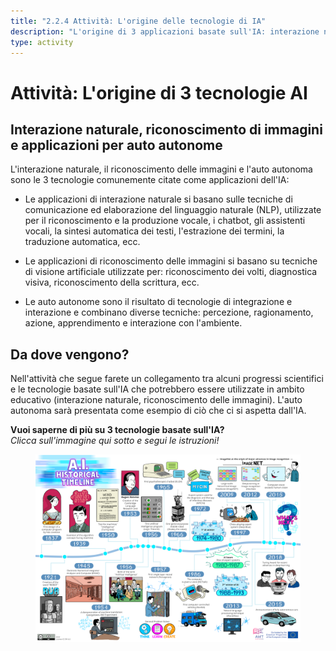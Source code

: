 ```yaml
---
title: "2.2.4 Attività: L'origine delle tecnologie di IA"
description: "L'origine di 3 applicazioni basate sull'IA: interazione naturale, riconoscimento delle immagini e auto autonoma"
type: activity
---
```


# Attività: L'origine di 3 tecnologie AI

## Interazione naturale, riconoscimento di immagini e applicazioni per auto autonome

L'interazione naturale, il riconoscimento delle immagini e l'auto autonoma sono le 3 tecnologie comunemente citate come applicazioni dell'IA:

- Le applicazioni di interazione naturale si basano sulle tecniche di comunicazione ed elaborazione del linguaggio naturale (NLP), utilizzate per il riconoscimento e la produzione vocale, i chatbot, gli assistenti vocali, la sintesi automatica dei testi, l'estrazione dei termini, la traduzione automatica, ecc.

- Le applicazioni di riconoscimento delle immagini si basano su tecniche di visione artificiale utilizzate per: riconoscimento dei volti, diagnostica visiva, riconoscimento della scrittura, ecc.

- Le auto autonome sono il risultato di tecnologie di integrazione e interazione e combinano diverse tecniche: percezione, ragionamento, azione, apprendimento e interazione con l'ambiente.

## Da dove vengono?

Nell'attività che segue farete un collegamento tra alcuni progressi scientifici e le tecnologie basate sull'IA che potrebbero essere utilizzate in ambito educativo (interazione naturale, riconoscimento delle immagini). L'auto autonoma sarà presentata come esempio di ciò che ci si aspetta dall'IA.

**Vuoi saperne di più su 3 tecnologie basate sull'IA?**  
_Clicca sull'immagine qui sotto e segui le istruzioni!_

<a href="2-2-4-Activity-Discover-AI-innovations/2-2-4-Origin-of-AI-innovations.html" target="_blank"><figure>
  <img src="Images/AI-historical-timeline.png" alt="Image of AI history" />
</figure></a>
